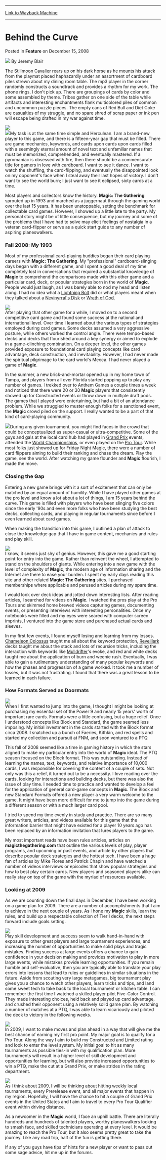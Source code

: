 
---
[Link to Wayback Machine](https://web.archive.org/web/20220925235006/https://magic.wizards.com/en/articles/archive/feature/behind-curve-2008-12-15)

[_metadata_:wayback_url]:- "https://magic.wizards.com/en/articles/archive/feature/behind-curve-2008-12-15"
[_metadata_:wayback_raw_url]:- "https://web.archive.org/web/20220925235006id_/https://magic.wizards.com/en/articles/archive/feature/behind-curve-2008-12-15"
[_metadata_:wayback_capture_timestamp]:- "2022-09-25 23:50:06+00:00"
[_metadata_:description]:- "The Stillmoon Cavalier rears up on his dark horse as he mounts his attack from the playmat placed haphazardly under an assortment of cardboard piles strewn about my dining room table. The mp3 player in the corner randomly constructs a soundtrack and provides a rhythm for my work. The phone rings. I don't pick up. There are groupings of cards by color and some assembled by"
[_metadata_:generator]:- "Drupal 7 (http://drupal.org)"
---


Behind the Curve
================



 Posted in **Feature**
 on December 15, 2008 






![](https://media.magic.wizards.com/styles/auth_small/public/images/person/authorpic_JeremyBlair.jpg)
By Jeremy Blair











The [Stillmoon Cavalier](https://gatherer.wizards.com/Pages/Card/Details.aspx?name=Stillmoon+Cavalier) rears up on his dark horse as he mounts his attack from the playmat placed haphazardly under an assortment of cardboard piles strewn about my dining room table. The mp3 player in the corner randomly constructs a soundtrack and provides a rhythm for my work. The phone rings. I don't pick up. There are groupings of cards by color and some assembled by theme. Tribes gather on one side of the table while artifacts and interesting enchantments flank multicolored piles of common and uncommon puzzle pieces. The empty cans of Red Bull and Diet Coke are casualties of my struggle, and no spare shred of scrap paper or ink pen will escape being drafted in my war against time.

![](https://media.magic.wizards.com/image_legacy_migration/mtg/images/daily/features/17_cavalier.jpg)  
![](https://media.magic.wizards.com/image_legacy_migration/mtg/images/daily/features/17_space.jpg)My task is at the same time simple and Herculean. I am a brand-new player to this game, and there is a fifteen-year gap that must be filled. There are game mechanics, keywords, and cards upon cards upon cards filled with a seemingly eternal amount of novel text and unfamiliar names that must be memorized, comprehended, and eventually mastered. If a pyromaniac is obsessed with fire, then there should be a commensurate title for gamers in love with cardboard. I want to see it dance. I want to watch the shuffling, the card-flipping, and eventually the disappointed look on my opponent's face when I steal away their last hopes of victory. I don't want to see the world burn; I just want to see it eclipsed, sixty cards at a time.

Most players and collectors know the history. **Magic: The Gathering** sprouted up in 1993 and marched as a juggernaut through the gaming world over the last 15 years. It has been unstoppable, setting the benchmark for collectable card games. However, I showed up a little late to the party. My personal story might be of little consequence, but my journey and some of the problems that I have had to solve may elicit feelings of nostalgia in a veteran card-flipper or serve as a quick start guide to any number of aspiring planeswalkers.

### Fall 2008: My 1993

Most of my professional card-playing buddies began their card playing careers with **Magic: The Gathering**. My "professional" cardboard-slinging days began with a different game, and I spent a good deal of my time completely lost in conversations that required a substantial knowledge of **Magic** to comprehend the comparisons made with this other game and a particular card, deck, or popular strategies born in the world of **Magic**. People would just laugh, as I was barely able to nod my head and listen along. I had no idea what a [Lightning Bolt](https://gatherer.wizards.com/Pages/Card/Details.aspx?name=Lightning+Bolt) did or what players meant when they talked about a [Nevinyrral's Disk](https://gatherer.wizards.com/Pages/Card/Details.aspx?name=Nevinyrral%27s+Disk) or [Wrath of God](https://gatherer.wizards.com/Pages/Card/Details.aspx?name=Wrath+of+God). 

![](https://media.magic.wizards.com/image_legacy_migration/mtg/images/daily/features/17_diskbolt_620.jpg)  
After playing that other game for a while, I moved on to a second competitive card game and found some success at the national and international level. Over time I learned about the various types of strategies employed during card games. Some decks assumed a very aggressive posture, while others worked the control angle. There were tempo-based decks and decks that flourished around a key synergy or aimed to explode in a game-clinching combination. On a deeper level, the other games provided exposure to foundational card playing concepts like card advantage, deck construction, and inevitability. However, I had never made the spiritual pilgrimage to the card world's Mecca. I had never played a game of **Magic**.

In the summer, a new brick-and-mortar opened up in my home town of Tampa, and players from all over Florida started popping up to play any number of games. I trekked over to Anthem Games a couple times a week and noticed that there were 20 or 30 **Magic** players that consistently showed up for Constructed events or throw down in multiple draft pods. The games that I played were entertaining, but had a bit of an attendance problem. While we struggled to muster enough folks for a sanctioned event, the **Magic** crowd piled on the support. I really wanted to be a part of that kind of card-playing community.

![](https://media.magic.wizards.com/image_legacy_migration/mtg/images/daily/features/17_dreaming.jpg)During any given tournament, you might find faces in the crowd that could be conceptualized as super-casual or ultra-competitive. Some of the guys and gals at the local card hub had played in [Grand Prix](http://archive.wizards.com/Magic/TCG/Events.aspx?x=grandprix/welcome) events, attended the [World Championships](/en/articles/archive/event-coverage/japanese-coverage-2008-magic-world-championships-2008-12-11), or even played on the [Pro Tour](http://archive.wizards.com/Magic/TCG/Events.aspx?x=mtgcom/events/protour). While most folks just showed up for Friday Night Magic, there were a number of card flippers aiming to build their ranking and chase the dream. Play the game, see the world. After watching my game flounder and **Magic** flourish, I made the move.

### Closing the Gap

Entering a new game brings with it a sort of excitement that can only be matched by an equal amount of humility. While I have played other games at the pro level and know a lot about a lot of things, I am 15 years behind the curve. This game is filled with players who have been slinging five colors since the early '90s and even more folks who have been studying the best decks, collecting cards, and playing in regular tournaments since before I even learned about card games. 

When making the transition into this game, I outlined a plan of attack to close the knowledge gap that I have in game content, mechanics and rules and play skill. 

![](https://media.magic.wizards.com/image_legacy_migration/mtg/images/daily/features/17_planmain.jpg)  
I know, it seems just shy of genius. However, this gave me a good starting point for entry into the game. Rather than reinvent the wheel, I attempted to stand on the shoulders of giants. While entering into a new game with the level of complexity of **Magic**, the modern age of information sharing and the Internet are there to ease your burden. I spent my early days reading this site and other related **Magic: The Gathering** sites. I purchased memberships where applicable and perused articles during my spare time. 

I would look over deck ideas and jotted down interesting lists. After reading articles, I searched for videos on **Magic**. I watched the pros play at the Pro Tours and skimmed home brewed videos capturing games, documenting events, or presenting interviews with interesting personalities. Once my notebooks were filled and my eyes were seared with computer screen imprints, I ventured into the game store and purchased actual cards and sleeves.

In my first few events, I found myself losing and learning from my losses. [Chameleon Colossus](https://gatherer.wizards.com/Pages/Card/Details.aspx?name=Chameleon+Colossus) taught me all about the keyword protection, [Reveillark](https://gatherer.wizards.com/Pages/Card/Details.aspx?name=Reveillark) decks taught me about the stack and lots of recursion tricks, including the interaction with keywords like [Mulldrifter](https://gatherer.wizards.com/Pages/Card/Details.aspx?name=Mulldrifter)'s evoke, and red and white decks taught me about the application of burn and weenie rush. Eventually, I was able to gain a rudimentary understanding of many popular keywords and how the phases and progression of a game worked. It took me a number of losses, but it was not frustrating. I found that there was a great lesson to be learned in each failure.

### How Formats Served as Doormats

![](https://media.magic.wizards.com/image_legacy_migration/mtg/images/daily/features/17_cardfan.jpg)  
When I first wanted to jump into the game, I thought I might be looking at purchasing my essential set of the Power 9 and nearly 15 years' worth of important rare cards. Formats were a little confusing, but a huge relief. Once I understood concepts like Block and Standard, the game seemed less imposing. My initial investment in the cards started with the Block format circa 2008. I snatched up a bunch of Faeries, Kithkin, and red spells and started my collection and pursuit at FNM, and soon ventured to a PTQ.

This fall of 2008 seemed like a time in gaming history in which the stars aligned to make my particular entry into the world of **Magic** ideal. The PTQ season focused on the Block format. This was outstanding. Instead of learning the names, text, keywords, and relative importance of 10,000 cards, I was responsible for covering the content of a couple of sets. Not only was this a relief, it turned out to be a necessity. I love reading over the cards, looking for interactions and building decks, but there was also the issue of play time. I needed time to practice and wanted to develop a feel for the application of general card-game concepts in **Magic**. The Block and new Standard Formats offered a new player a very warm welcome to the game. It might have been more difficult for me to jump into the game during a different season or with a much larger card pool.

I tried to spend my time evenly in study and practice. There are so many great writers, articles, and videos available for this game that the information barrier that might have existed for a player 10 years ago has been replaced by an information invitation that lures players to the game.

My most important reads have been rules articles, articles on **magicthegathering.com** that outline the various levels of play, player programs, and upcoming or past events, and article by other players that describe popular deck strategies and the hottest tech. I have been a huge fan of articles by Mike Flores and Patrick Chapin and have watched a number of videos interviews or episodes that show popular strategies and how to best play certain cards. New players and seasoned players alike can really stay on top of the game with the myriad of resources available.

### Looking at 2009

As we are counting down the final days in December, I have been working on a game plan for 2009. There are a number of accomplishments that I aim to achieve in the next couple of years. As I hone my **Magic** skills, learn the rules, and build up a respectable collection of Tier I decks, the next steps forward include goals setting.

![](https://media.magic.wizards.com/image_legacy_migration/mtg/images/daily/features/17_plan1.jpg)  
Play skill development and success seem to walk hand-in-hand with exposure to other great players and large tournament experiences, and increasing the number of opportunities to make solid plays and tragic mistakes. Finding success at large events offers a chance to gain confidence in your decision making and provides motivation to play in more large events, while mistakes provide learning opportunities. If you remain humble and self-evaluative, then you are typically able to translate your play errors into lessons that lead to rules or guidelines in similar situations in the future. Aside from scouting very large metagames, big tournament play gives you a chance to watch other players, learn tricks and tips, and land some sweet tech to take back to the local tournament or kitchen table. I can remember the first time I watched a skilled player pilot Five-Color Control. They made interesting choices, held back and played up card advantage, and crushed their opponent using a relatively solid game plan. By watching a number of matches at a PTQ, I was able to learn vicariously and piloted the deck to victory in the following weeks.

![](https://media.magic.wizards.com/image_legacy_migration/mtg/images/daily/features/17_plan2.jpg)  
In 2009, I want to make moves and plan ahead in a way that will give me the best chance of earning my first pro point. My major goal is to qualify for a Pro Tour. Along the way I aim to build my Constructed and Limited rating and look to enter the level system. My initial goal to hit as many tournaments as possible ties-in with my qualification plan. More tournaments will result in a higher level of skill development and opportunities for learning, but will also provide increased opportunities to win a PTQ, make the cut at a Grand Prix, or make strides in the rating department. 

![](https://media.magic.wizards.com/image_legacy_migration/mtg/images/daily/features/17_battlecry.jpg)  
As I think about 2009, I will be thinking about hitting weekly local tournaments, every Prerelease event, and all major events that happen in my region. Hopefully, I will have the chance to hit a couple of Grand Prix events in the United States and I aim to travel to every Pro Tour Qualifier event within driving distance.

As a newcomer in the **Magic** world, I face an uphill battle. There are literally hundreds and hundreds of talented players, worthy planeswalkers looking to smash face, and skilled technicians operating at every level. It would be amazing to reach the Pro Tour, but it also seems pretty great to take the journey. Like any road trip, half of the fun is getting there.

If any of you guys have tips of hints for a new player or want to pass out some sage advice, hit me up in the forums.







